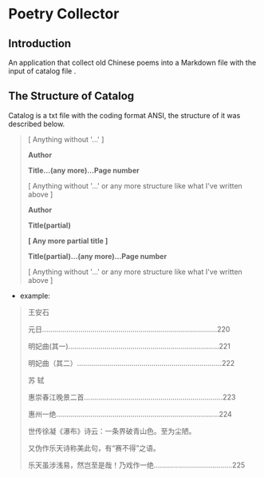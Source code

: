 # Poetry Collector

## Introduction

An application that collect old Chinese poems into a Markdown file with the input of catalog file .

## The Structure of Catalog

Catalog is a txt file with the coding format ANSI, the structure of it was described below.

> [ Anything without '…' ]
>
> **Author**
>
> **Title…(any more)…Page number**
>
> [ Anything without '…' or any more structure like what I've written above ]
>
> **Author**
>
> **Title(partial)**
>
> **[ Any more partial title ]**
>
> **Title(partial)…(any more)…Page number**
>
> [ Anything without '…' or any more structure like what I've written above ]

* example:

> 王安石
>
> 元日……………………………………………………………………………220
>
> 明妃曲(其一)…………………………………………………………………221
>
> 明妃曲（其二）………………………………………………………………222
>
> 苏 轼
>
> 惠崇春江晚景二首……………………………………………………………223
>
> 惠州一绝………………………………………………………………………224
>
> 世传徐凝《瀑布》诗云：一条界破青山色。至为尘陋。
>
> 又伪作乐天诗称美此句，有“赛不得”之语。
>
> 乐天虽涉浅易，然岂至是哉！乃戏作一绝…………………………………225

